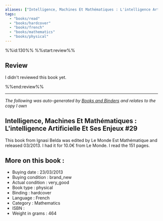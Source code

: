 ```yaml
---
aliases: ["Intelligence, Machines Et Mathématiques : L'intelligence Artificielle Et Ses Enjeux #29"] 
tags: 
  - "books/read" 
  - "books/hardcover" 
  - "books/french"
  - "books/mathematics"
  - "books/physical"
---
```

%%id:130%%
%%start:review%%
## Review
I didn't reviewed this book yet. 

%%end:review%%

---
_The following was auto-generated by [Books and Binders](Books%20and%20Binders.md) and relates to the copy I own_
## Intelligence, Machines Et Mathématiques : L'intelligence Artificielle Et Ses Enjeux #29
This book from Ignasi Belda was edited by Le Monde Est Mathématique and released 03/2013. I had it for 10.0€ from Le Monde. I read the 151 pages.

## More on this book :
- Buying date : 23/03/2013
- Buying condition : brand_new
- Actual condition : very_good
- Book type : physical
- Binding : hardcover
- Language : French
- Category : Mathematics
- ISBN : 
- Weight in grams : 464
